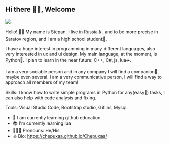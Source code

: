 ## Hi there 👋🏻, Welcome
![](https://github.com/user-attachments/assets/05d94366-c1ba-48bb-92a1-ee31261d6950)

Hello! 👋🏻 My name is Stepan. I live in Russia🪆, and to be more precise in Saratov region, and I am a high school student🏫.

I have a huge interest in programming in many different languages, also very interested in ux and ui design. My main language, at the moment, is Python🐍. I plan to learn in the near future: C++, C#, js, lua✈️.

I am a very sociable person and in any company I will find a companion💝, maybe even several. I am a very communicative person, I will find a way to approach all members of my team!

Skills:
I know how to write simple programs in Python for any(easy🫡) tasks, I can also help with code analysis and fixing.

Tools:
Visual Studio Code, Bootstrap studio, Gitlins, Mysql.

- 🧠 I am currently learning github education 
- 📚 I'm currently learning lua
- 🙎🏻‍♂️ Pronouns: He/His
- ☣️ Bio: https://chepuxaa.github.io/Chepuxaa/
